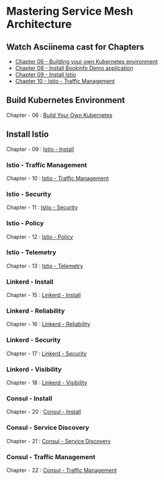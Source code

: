# Mastering Service Mesh Architecture

## Watch Asciinema cast for Chapters

* [Chapter 06 - Building your own Kubernetes environment](asciinema#chapter-06---building-your-own-kubernetes-environment)
* [Chapter 08 - Install Bookinfo Demo application](asciinema#chapter-08---install-bookinfo-demo-application)
* [Chapter 09 - Install Istio](asciinema#Chapter-09---Install-Istio)
* [Chapter 10 - Istio - Traffic Management](asciinema#Chapter-10---Istio---Traffic-Management)


## Build Kubernetes Environment

Chapter - 06 : [Build Your Own Kubernetes](https://github.com/servicemeshbook/byok)

## Install Istio

Chapter - 09 : [Istio - Install](https://github.com/servicemeshbook/istio)

### Istio - Traffic Management

Chapter - 10 : [Istio - Traffic Management](https://github.com/servicemeshbook/istio/tree/1.3.1/scripts/01-traffic-management)

### Istio - Security

Chapter - 11 : [Istio - Security](https://github.com/servicemeshbook/istio/tree/1.3.1/scripts/02-security)

### Istio - Policy

Chapter - 12 : [Istio - Policy](https://github.com/servicemeshbook/istio/tree/1.3.1/scripts/03-policy)

### Istio - Telemetry

Chapter - 13 : [Istio - Telemetry](https://github.com/servicemeshbook/istio/tree/1.3.1/scripts/04-telemetry)

### Linkerd - Install

Chapter - 15 : [Linkerd - Install](https://github.com/servicemeshbook/linkerd/tree/stable-2.4.0/scripts)

### Linkerd - Reliability

Chapter - 16 : [Linkerd - Reliability](https://github.com/servicemeshbook/linkerd/tree/stable-2.4.0/scripts)

### Linkerd - Security

Chapter - 17 : [Linkerd - Security](https://github.com/servicemeshbook/linkerd/tree/stable-2.4.0/scripts)

### Linkerd - Visibility

Chapter - 18 : [Linkerd - Visibility](https://github.com/servicemeshbook/linkerd/tree/stable-2.4.0/scripts)

### Consul - Install

Chapter - 20 : [Consul - Install](https://github.com/servicemeshbook/consul/tree/master/scripts)

### Consul - Service Discovery

Chapter - 21 : [Consul - Service Discovery](https://github.com/servicemeshbook/consul/tree/master/scripts)

### Consul - Traffic Management

Chapter - 22 : [Consul - Traffic Management](https://github.com/servicemeshbook/consul/tree/master/scripts)


